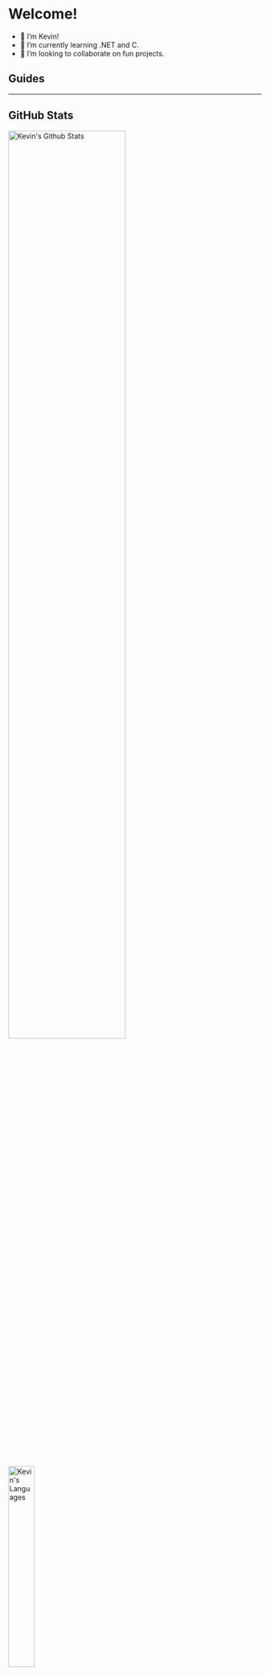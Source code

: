 # Welcome!

- 👋 I’m Kevin!
- 🌱 I’m currently learning .NET and C.
- 💞️ I’m looking to collaborate on fun projects.

## Guides


---

## GitHub Stats

<!-- Used Anuraghazra's GitHub Stats: https://github.com/anuraghazra/github-readme-stats -->
<div float="left">
    <img width="68%" alt="Kevin's Github Stats" src="https://github-readme-stats.vercel.app/api?username=Kevin-Lago&show_icons=true&theme=dark&title_color=00FFFF"/>
    <img width="32%" style="object-fit: cover;" alt="Kevin's Languages" src="https://github-readme-stats.vercel.app/api/top-langs/?username=Kevin-Lago&layout=demo&theme=dark&title_color=00FFFF"/>
</div>

---

## Follow Me!


<img align="left" alt="Twitter" style="width: 32px; padding-right: 8px;"  src="https://cdn.jsdelivr.net/gh/devicons/devicon/icons/twitter/twitter-original.svg" />
          

---

## Languages and Tools

<img align="left" alt="Java" style="width: 32px; padding-right: 8px;" src="https://cdn.jsdelivr.net/gh/devicons/devicon/icons/java/java-original.svg" />
<img align="left" alt="Spring" style="width: 32px; padding-right: 8px;" src="https://cdn.jsdelivr.net/gh/devicons/devicon/icons/spring/spring-original.svg" />
<img align="left" alt="JavaScript" style="width: 32px; padding-right: 8px;" src="https://cdn.jsdelivr.net/gh/devicons/devicon/icons/javascript/javascript-original.svg" />
<img align="left" alt="React" style="width: 32px; padding-right: 8px;" src="https://cdn.jsdelivr.net/gh/devicons/devicon/icons/react/react-original.svg" />
<img align="left" alt="Python" style="width: 32px; padding-right: 8px;" src="https://cdn.jsdelivr.net/gh/devicons/devicon/icons/python/python-original.svg" />
<img align="left" alt="Arduino" style="width: 32px; padding-right: 8px;" src="https://cdn.jsdelivr.net/gh/devicons/devicon/icons/arduino/arduino-original.svg" />
<img align="left" alt="RaspberryPi" style="width: 32px; padding-right: 8px;" src="https://cdn.jsdelivr.net/gh/devicons/devicon/icons/raspberrypi/raspberrypi-original.svg" />
<img align="left" alt="Bash" style="width: 32px; padding-right: 8px;"  src="https://cdn.jsdelivr.net/gh/devicons/devicon/icons/bash/bash-original.svg" />
          
          
          
          
          
---
<!---
Kevin-Lago/Kevin-Lago is a ✨ special ✨ repository because its `README.md` (this file) appears on your GitHub profile.
You can click the Preview link to take a look at your changes.
--->

<!-- [TwitterIcon]: <img align="left" alt="Kevin's Twitter" width="32px" src="https://cdn.jsdelivr.net/npm/simple-icons@v3/icons/twitter.svg"/>
[TwitterLink]: https://twitter.com/kevinthelago -->
